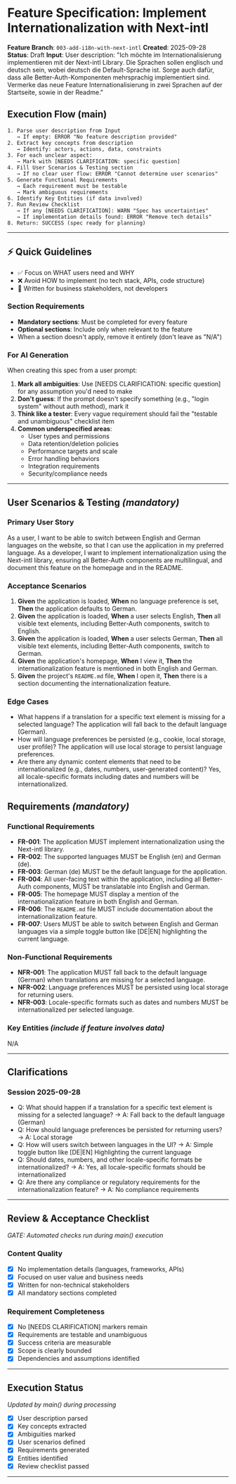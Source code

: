 # Feature Specification: Implement Internationalization with Next-intl

**Feature Branch**: `003-add-i18n-with-next-intl`
**Created**: 2025-09-28
**Status**: Draft
**Input**: User description: "Ich möchte im Internationalisierung implementieren mit der Next-intl Library. Die Sprachen sollen englisch und deutsch sein, wobei deutsch die Default-Sprache ist. Sorge auch dafür, dass alle Better-Auth-Komponenten mehrsprachig implementiert sind. Vermerke das neue Feature Internationalisierung in zwei Sprachen auf der Startseite, sowie in der Readme."

## Execution Flow (main)
```
1. Parse user description from Input
   → If empty: ERROR "No feature description provided"
2. Extract key concepts from description
   → Identify: actors, actions, data, constraints
3. For each unclear aspect:
   → Mark with [NEEDS CLARIFICATION: specific question]
4. Fill User Scenarios & Testing section
   → If no clear user flow: ERROR "Cannot determine user scenarios"
5. Generate Functional Requirements
   → Each requirement must be testable
   → Mark ambiguous requirements
6. Identify Key Entities (if data involved)
7. Run Review Checklist
   → If any [NEEDS CLARIFICATION]: WARN "Spec has uncertainties"
   → If implementation details found: ERROR "Remove tech details"
8. Return: SUCCESS (spec ready for planning)
```

---

## ⚡ Quick Guidelines
- ✅ Focus on WHAT users need and WHY
- ❌ Avoid HOW to implement (no tech stack, APIs, code structure)
- 👥 Written for business stakeholders, not developers

### Section Requirements
- **Mandatory sections**: Must be completed for every feature
- **Optional sections**: Include only when relevant to the feature
- When a section doesn't apply, remove it entirely (don't leave as "N/A")

### For AI Generation
When creating this spec from a user prompt:
1. **Mark all ambiguities**: Use [NEEDS CLARIFICATION: specific question] for any assumption you'd need to make
2. **Don't guess**: If the prompt doesn't specify something (e.g., "login system" without auth method), mark it
3. **Think like a tester**: Every vague requirement should fail the "testable and unambiguous" checklist item
4. **Common underspecified areas**:
   - User types and permissions
   - Data retention/deletion policies
   - Performance targets and scale
   - Error handling behaviors
   - Integration requirements
   - Security/compliance needs

---

## User Scenarios & Testing *(mandatory)*

### Primary User Story
As a user, I want to be able to switch between English and German languages on the website, so that I can use the application in my preferred language. As a developer, I want to implement internationalization using the Next-intl library, ensuring all Better-Auth components are multilingual, and document this feature on the homepage and in the README.

### Acceptance Scenarios
1. **Given** the application is loaded, **When** no language preference is set, **Then** the application defaults to German.
2. **Given** the application is loaded, **When** a user selects English, **Then** all visible text elements, including Better-Auth components, switch to English.
3. **Given** the application is loaded, **When** a user selects German, **Then** all visible text elements, including Better-Auth components, switch to German.
4. **Given** the application's homepage, **When** I view it, **Then** the internationalization feature is mentioned in both English and German.
5. **Given** the project's `README.md` file, **When** I open it, **Then** there is a section documenting the internationalization feature.

### Edge Cases
- What happens if a translation for a specific text element is missing for a selected language? The application will fall back to the default language (German).
- How will language preferences be persisted (e.g., cookie, local storage, user profile)? The application will use local storage to persist language preferences.
- Are there any dynamic content elements that need to be internationalized (e.g., dates, numbers, user-generated content)? Yes, all locale-specific formats including dates and numbers will be internationalized.

## Requirements *(mandatory)*

### Functional Requirements
- **FR-001**: The application MUST implement internationalization using the Next-intl library.
- **FR-002**: The supported languages MUST be English (en) and German (de).
- **FR-003**: German (de) MUST be the default language for the application.
- **FR-004**: All user-facing text within the application, including all Better-Auth components, MUST be translatable into English and German.
- **FR-005**: The homepage MUST display a mention of the internationalization feature in both English and German.
- **FR-006**: The `README.md` file MUST include documentation about the internationalization feature.
- **FR-007**: Users MUST be able to switch between English and German languages via a simple toggle button like [DE|EN] highlighting the current language.

### Non-Functional Requirements
- **NFR-001**: The application MUST fall back to the default language (German) when translations are missing for a selected language.
- **NFR-002**: Language preferences MUST be persisted using local storage for returning users.
- **NFR-003**: Locale-specific formats such as dates and numbers MUST be internationalized per selected language.

### Key Entities *(include if feature involves data)*
N/A

---

## Clarifications

### Session 2025-09-28
- Q: What should happen if a translation for a specific text element is missing for a selected language? → A: Fall back to the default language (German)
- Q: How should language preferences be persisted for returning users? → A: Local storage
- Q: How will users switch between languages in the UI? → A: Simple toggle button like [DE|EN] Highlighting the current language
- Q: Should dates, numbers, and other locale-specific formats be internationalized? → A: Yes, all locale-specific formats should be internationalized
- Q: Are there any compliance or regulatory requirements for the internationalization feature? → A: No compliance requirements

---

## Review & Acceptance Checklist
*GATE: Automated checks run during main() execution*

### Content Quality
- [X] No implementation details (languages, frameworks, APIs)
- [X] Focused on user value and business needs
- [X] Written for non-technical stakeholders
- [X] All mandatory sections completed

### Requirement Completeness
- [X] No [NEEDS CLARIFICATION] markers remain
- [X] Requirements are testable and unambiguous
- [X] Success criteria are measurable
- [X] Scope is clearly bounded
- [X] Dependencies and assumptions identified

---

## Execution Status
*Updated by main() during processing*

- [X] User description parsed
- [X] Key concepts extracted
- [X] Ambiguities marked
- [X] User scenarios defined
- [X] Requirements generated
- [X] Entities identified
- [X] Review checklist passed

---
